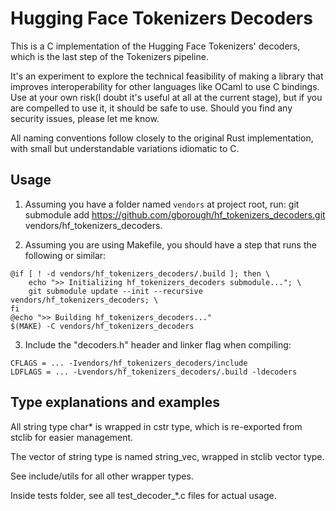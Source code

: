 # Hugging Face Tokenizers Decoders

This is a C implementation of the Hugging Face Tokenizers' decoders, which is the last step of the Tokenizers pipeline.

It's an experiment to explore the technical feasibility of making a library that improves interoperability for other languages like OCaml to use C bindings. Use at your own risk(I doubt it's useful at all at the current stage), but if you are compelled to use it, it should be safe to use. Should you find any security issues, please let me know.

All naming conventions follow closely to the original Rust implementation, with small but understandable variations idiomatic to C.

## Usage

1. Assuming you have a folder named `vendors` at project root, run: git submodule add https://github.com/gborough/hf_tokenizers_decoders.git vendors/hf_tokenizers_decoders.

2. Assuming you are using Makefile, you should have a step that runs the following or similar:

```
@if [ ! -d vendors/hf_tokenizers_decoders/.build ]; then \
    echo ">> Initializing hf_tokenizers_decoders submodule..."; \
    git submodule update --init --recursive vendors/hf_tokenizers_decoders; \
fi
@echo ">> Building hf_tokenizers_decoders..."
$(MAKE) -C vendors/hf_tokenizers_decoders
```

3. Include the "decoders.h" header and linker flag when compiling: 
```
CFLAGS = ... -Ivendors/hf_tokenizers_decoders/include
LDFLAGS = ... -Lvendors/hf_tokenizers_decoders/.build -ldecoders
```

## Type explanations and examples

All string type char* is wrapped in cstr type, which is re-exported from stclib for easier management.

The vector of string type is named string_vec, wrapped in stclib vector type.

See include/utils for all other wrapper types.

Inside tests folder, see all test_decoder_*.c files for actual usage.